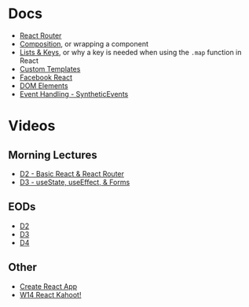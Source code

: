 # Docs
- [React Router](https://reactrouter.com/web/api/)
- [Composition](https://reactjs.org/docs/composition-vs-inheritance.html), or wrapping a component
- [Lists & Keys](https://reactjs.org/docs/lists-and-keys.html), or why a key is needed when using the `.map` function in React
- [Custom Templates](https://create-react-app.dev/docs/custom-templates/)
- [Facebook React](https://github.com/facebook/react/blob/master/packages/react/src/ReactHooks.js)
- [DOM Elements](https://reactjs.org/docs/dom-elements.html)
- [Event Handling - SyntheticEvents](https://reactjs.org/docs/events.html#supported-events)

# Videos

## Morning Lectures
- [D2 - Basic React & React Router](https://vimeo.com/536537238/f28df5508d)
- [D3 - useState, useEffect, & Forms](https://vimeo.com/536971788/8682985dc7)

## EODs
- [D2](https://vimeo.com/536583505/ef78983a68)
- [D3](https://vimeo.com/537041794/a7b29eda68)
- [D4](https://vimeo.com/537511834/5341a5ca4c)

## Other
- [Create React App](https://vimeo.com/488496412/75a81ebf7c)
- [W14 React Kahoot!](https://create.kahoot.it/share/react-end-of-week-14/990619e6-d3ee-4cb2-9810-416aefcfab11)


